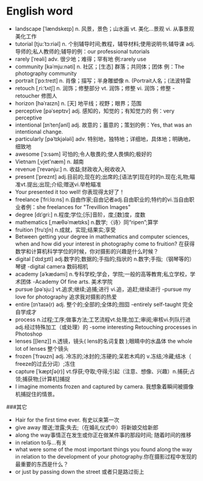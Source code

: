 # English word

- landscape [ˈlændskeɪp] n. 风景，景色；山水画 vt. 美化…景观 vi. 从事景观美化工作
- tutorial [tju:ˈtɔ:riəl] n. 个别辅导时间;教程，辅导材料;使用说明书;辅导课 adj. 导师的;私人教师的;辅导的例：our professional tutorials
- rarely [ˈreəli] adv. 很少地；难得；罕有地 例:rarely use
- community [kəˈmju:nəti] n. 社区；[生态] 群落；共同体；团体 例：The photography community
- portrait [ˈpɔ:treɪt] n. 肖像；描写；半身雕塑像 n. (Portrait人名；(法波特雷
- retouch [ˌri:ˈtʌtʃ] n. 润饰；修整部分 vt. 润饰；修整 vi. 润饰；修整 -retoucher 修图人
- horizon  [həˈraɪzn] n. [天] 地平线；视野；眼界；范围 
- perceptive [pəˈseptɪv] adj. 感知的，知觉的；有知觉力的 例：very perceptive
- intentional [ɪnˈtenʃənl] adj. 故意的；蓄意的；策划的例：Yes, that was an intentional change. 
- particularly  [pəˈtɪkjələli] adv. 特别地，独特地；详细地，具体地；明确地，细致地
- awesome﻿ [ˈɔ:səm] 可怕的;令人敬畏的;使人畏惧的;极好的
- Vietnam﻿ [ˌvjet'næm] n. 越南
- revenue [ˈrevənju:] n. 收益;财政收入;税收收入
- present [ˈpreznt] adj.目前的;现在的;出席的;[语法学]现在时的n.现在;礼物;瞄准vt.提出;出现;介绍;赠送vi.举枪瞄准
- Your presented it too well!﻿ 你表现得太好了！
- freelance  [ˈfri:lɑ:ns] n.自由作家;自由记者adj.自由职业的;特约的vi.当自由职业者例：she freelances for "Trevillion Images"
- degree [dɪˈgri:] n.程度;学位;[乐]音阶，度;[数]度，度数
- mathematics [ˌmæθəˈmætɪks] n.数学;〈诗〉同“ripen”;算学
- fruition [fruˈɪʃn] n.成就，实现;结果实;享受
- Between getting your degree in mathematics and computer sciences, when and how did your interest in photography come to fruition? 在获得数学和计算机科学学位的时候，你对摄影的兴趣是什么时候？
- digital [ˈdɪdʒɪtl] adj.数字的;数据的;手指的;指状的 n.数字;手指;（钢琴等的）琴键 -digital camera 数码相机
- academy  [əˈkædəmi]  n.专科学校;学会，学院;一般的高等教育;私立学校，学术团体 -Academy Of fine arts. 美术学院
- pursue [pəˈsju:]  vt.追求;继续;追捕;进行 vi.追，追赶;继续进行 -pursue my love for photography 追求我对摄影的热爱
- entire [ɪnˈtaɪə(r) adj. 整个的;全部的;全体的;囫囵 -entirely self-taught 完全自学成才
- process n.过程;工序;做事方法;工艺流程vt.处理;加工;审阅;审核vi.列队行进adj.经过特殊加工（或处理）的 -some interesting Retouching processes in Photoshop
- lenses [[lenz]]  n.透镜，镜头( lens的名词复数 );眼睛中的水晶体 the whole lot of lenses 整个镜头
- frozen  [ˈfrəʊzn] adj. 冷冻的;冰封的;冻硬的;呆若木鸡的 v.冻结;冷藏;结冰（ freeze的过去分词）;冻住
- capture  [ˈkæptʃə(r)]  vt.俘获;夺取;夺得;引起（注意、想像、兴趣）n.捕获;占领;捕获物;[计算机]捕捉
- I imagine moments frozen and captured by camera. 我想象着瞬间被摄像机捕捉住的情景。


###其它

- Hair for the first time ever. 有史以来第一次
- give away 赠送;泄露;失去;（在婚礼仪式中）将新娘交给新郎
- along the way事情正在发生或你正在做某件事的那段时间; 随着时间的推移
- in relation to与…有关
- what were some of the most important things you found along the way in relation to the development of your photography.你在摄影过程中发现的最重要的东西是什么？
- or just by passing down the street 或者只是路过街上

